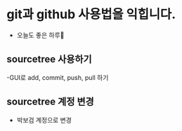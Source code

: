 # git과 github 사용법을 익힙니다.
- 오늘도 좋은 하루🦞

## sourcetree 사용하기
-GUI로 add, commit, push, pull 하기

## sourcetree 계정 변경
- 박보검 계정으로 변경
